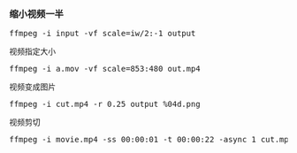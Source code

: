 ### 缩小视频一半
<pre class="prettyprint">
ffmpeg -i input -vf scale=iw/2:-1 output
</pre>

视频指定大小
<pre class="prettyprint">
ffmpeg -i a.mov -vf scale=853:480 out.mp4
</pre>
视频变成图片
<pre class="prettyprint">
ffmpeg -i cut.mp4 -r 0.25 output_%04d.png
</pre>
视频剪切
<pre class="prettyprint">
ffmpeg -i movie.mp4 -ss 00:00:01 -t 00:00:22 -async 1 cut.mp4
</pre>
